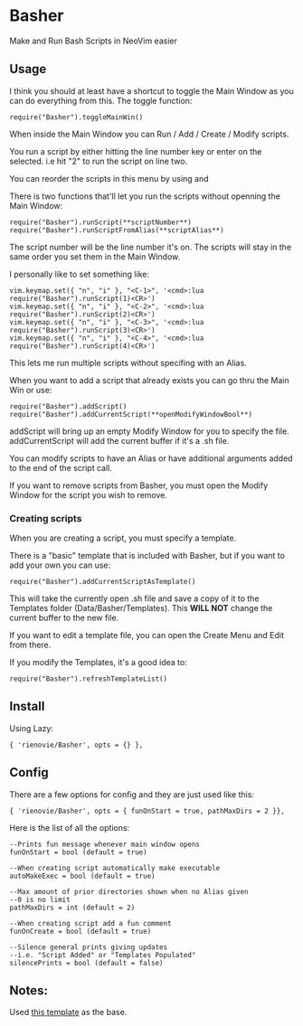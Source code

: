 # Basher
Make and Run Bash Scripts in NeoVim easier

## Usage

I think you should at least have a shortcut to toggle the Main Window as you can do everything from this.
The toggle function:

    require("Basher").toggleMainWin()

When inside the Main Window you can Run / Add / Create / Modify scripts.

You run a script by either hitting the line number key or enter on the selected. i.e hit "2" to run the script on line two.

You can reorder the scripts in this menu by using <Shift-U> and <Shift-D>

There is two functions that'll let you run the scripts without openning the Main Window:

    require("Basher").runScript(**scriptNumber**)
    require("Basher").runScriptFromAlias(**scriptAlias**)

The script number will be the line number it's on.
The scripts will stay in the same order you set them in the Main Window.

I personally like to set something like:

    vim.keymap.set({ "n", "i" }, "<C-1>", '<cmd>:lua require("Basher").runScript(1)<CR>')
    vim.keymap.set({ "n", "i" }, "<C-2>", '<cmd>:lua require("Basher").runScript(2)<CR>')
    vim.keymap.set({ "n", "i" }, "<C-3>", '<cmd>:lua require("Basher").runScript(3)<CR>')
    vim.keymap.set({ "n", "i" }, "<C-4>", '<cmd>:lua require("Basher").runScript(4)<CR>')
This lets me run multiple scripts without specifing with an Alias.

When you want to add a script that already exists you can go thru the Main Win or use:

    require("Basher").addScript()
    require("Basher").addCurrentScript(**openModifyWindowBool**)

addScript will bring up an empty Modify Window for you to specify the file.
addCurrentScript will add the current buffer if it's a .sh file.

You can modify scripts to have an Alias or have additional arguments added to the end of the script call.

If you want to remove scripts from Basher, you must open the Modify Window for the script you wish to remove.

### Creating scripts

When you are creating a script, you must specify a template.

There is a "basic" template that is included with Basher, but if you want to add your own you can use:

    require("Basher").addCurrentScriptAsTemplate()

This will take the currently open .sh file and save a copy of it to the Templates folder (Data/Basher/Templates).
This **WILL NOT** change the current buffer to the new file.

If you want to edit a template file, you can open the Create Menu and Edit from there.

If you modify the Templates, it's a good idea to:

    require("Basher").refreshTemplateList()

## Install

Using Lazy:

    { 'rienovie/Basher', opts = {} },

## Config

There are a few options for config and they are just used like this:

    { 'rienovie/Basher', opts = { funOnStart = true, pathMaxDirs = 2 }},

Here is the list of all the options:

    --Prints fun message whenever main window opens
    funOnStart = bool (default = true)

    --When creating script automatically make executable
    autoMakeExec = bool (default = true)

    --Max amount of prior directories shown when no Alias given
    --0 is no limit
    pathMaxDirs = int (default = 2)

    --When creating script add a fun comment
    funOnCreate = bool (default = true)

    --Silence general prints giving updates
    --i.e. "Script Added" or "Templates Populated"
    silencePrints = bool (default = false)

## Notes:

Used [this template](https://github.com/ellisonleao/nvim-plugin-template) as the base.
